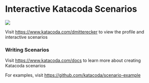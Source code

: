 # Interactive Katacoda Scenarios

[![](http://shields.katacoda.com/katacoda/dmitterecker/count.svg)](https://www.katacoda.com/dmitterecker "Get your profile on Katacoda.com")

Visit https://www.katacoda.com/dmitterecker to view the profile and interactive scenarios

### Writing Scenarios
Visit https://www.katacoda.com/docs to learn more about creating Katacoda scenarios

For examples, visit https://github.com/katacoda/scenario-example
